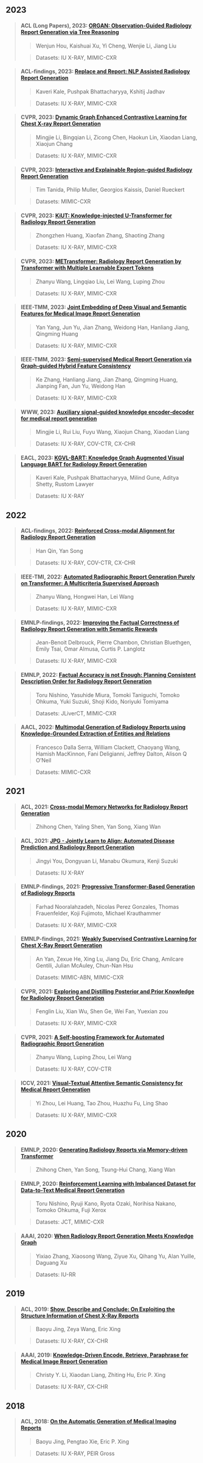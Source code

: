 ## 2023

> #### ACL (Long Papers), 2023: [ORGAN: Observation-Guided Radiology Report Generation via Tree Reasoning](./paper/ACL_2023_ORGAN.pdf)
>
>> Wenjun Hou, Kaishuai Xu, Yi Cheng, Wenjie Li, Jiang Liu
>
>> Datasets: IU X-RAY, MIMIC-CXR 
>>

> #### ACL-findings, 2023: [Replace and Report: NLP Assisted Radiology Report Generation](./paper/Replace_and_Report_NLP_Assisted_Radiology_Report_Generation.pdf)
>
>> Kaveri Kale, Pushpak Bhattacharyya, Kshitij Jadhav
>
>> Datasets: IU X-RAY, MIMIC-CXR 
>>

> #### CVPR, 2023: [Dynamic Graph Enhanced Contrastive Learning for Chest X-ray Report Generation](./paper/Dynamic_Graph_Enhanced_Contrastive_Learning_for_Chest_X-ray_Report.pdf)
>
>> Mingjie Li, Bingqian Li, Zicong Chen, Haokun Lin, Xiaodan Liang, Xiaojun Chang
>
>> Datasets: IU X-RAY, MIMIC-CXR
>>

> #### CVPR, 2023: [Interactive and Explainable Region-guided Radiology Report Generation](./paper/CVPR_2023_Interactive_and_Explainable_Region-Guided_Radiology_Report_Generation.pdf)
>
>> Tim Tanida, Philip Muller, Georgios Kaissis, Daniel Rueckert
>
>> Datasets: MIMIC-CXR
>>

> #### CVPR, 2023: [KiUT: Knowledge-injected U-Transformer for Radiology Report Generation](./paper/CVPR_2023_Knowledge-Injected_U-Transformer_for_Radiology_Report_Generation.pdf)
>
>> Zhongzhen Huang, Xiaofan Zhang, Shaoting Zhang
>
>> Datasets: IU X-RAY, MIMIC-CXR
>>

> #### CVPR, 2023: [METransformer: Radiology Report Generation by Transformer with Multiple Learnable Expert Tokens](./paper/CVPR_2023_METransformer_Radiology_Report_Generation_by_Transformer_With_Multiple_Learnable_Expert.pdf)
>
>> Zhanyu Wang, Lingqiao Liu, Lei Wang, Luping Zhou
>
>> Datasets: IU X-RAY, MIMIC-CXR
>>

> #### IEEE-TMM, 2023: [Joint Embedding of Deep Visual and Semantic Features for Medical Image Report Generation](./paper/TMM_2023_Joint_Embedding_of_Deep_Visual_and_Semantic_Features_for_Medical_Image_Report_Generation.pdf)
>
>> Yan Yang, Jun Yu, Jian Zhang, Weidong Han, Hanliang Jiang, Qingming Huang
>
>> Datasets: IU X-RAY, MIMIC-CXR
>>

> #### IEEE-TMM, 2023: [Semi-supervised Medical Report Generation via Graph-guided Hybrid Feature Consistency](./paper/TMM_2023_Semi-supervised_Medical_Report_Generation_via_Graph-guided_Hybrid_Feature_Consistency.pdf)
>
>> Ke Zhang, Hanliang Jiang, Jian Zhang, Qingming Huang, Jianping Fan, Jun Yu, Weidong Han
>
>> Datasets: IU X-RAY, MIMIC-CXR
>>

> #### WWW, 2023: [Auxiliary signal‑guided knowledge encoder‑decoder for medical report generation](./paper/WWW_2023_Auxiliary%20signal%E2%80%91guided%20knowledge%20encoder%20decoder%20.pdf)
>
>> Mingjie Li, Rui Liu, Fuyu Wang, Xiaojun Chang, Xiaodan Liang
>
>> Datasets: IU X-RAY, COV-CTR, CX-CHR
>>

> #### EACL, 2023: [KGVL-BART: Knowledge Graph Augmented Visual Language BART for Radiology Report Generation](./paper/EACL_2023_KGVL_BART_Knowledge_Graph_Augmented_Visual_Language_BART_for_Radiology_Report_Generation.pdf)
>
>> Kaveri Kale, Pushpak Bhattacharyya, Milind Gune, Aditya Shetty, Rustom Lawyer
>
>> Datasets: IU X-RAY
>>

## 2022

> #### ACL-findings, 2022: [Reinforced Cross-modal Alignment for Radiology Report Generation](https://aclanthology.org/2022.findings-acl.38/)
>
>> Han Qin, Yan Song
>
>> Datasets: IU X-RAY, COV-CTR, CX-CHR
>> 

> #### IEEE-TMI, 2022: [Automated Radiographic Report Generation Purely on Transformer: A Multicriteria Supervised Approach](./paper/Automated_Radiographic_Report_Generation_Purely_on_Transformer_A_Multicriteria_Supervised_Approach.pdf)
>
>> Zhanyu Wang, Hongwei Han, Lei Wang
>
>> Datasets: IU X-RAY, MIMIC-CXR
>>

> #### EMNLP-findings, 2022: [Improving the Factual Correctness of Radiology Report Generation with Semantic Rewards](./paper/EMNLP_findings_2022_Improving_the_Factual_correctness_of_Radiology_Report_Generation_with_Semantic_Rewards.pdf)
>
>> Jean-Benoit Delbrouck, Pierre Chambon, Christian Bluethgen, Emily Tsai, Omar Almusa, Curtis P. Langlotz
>
>> Datasets: IU X-RAY, MIMIC-CXR 
>>

> #### EMNLP, 2022: [Factual Accuracy is not Enough: Planning Consistent Description Order for Radiology Report Generation](./paper/EMNLP_2022_Factual%20Accuracy%20is%20not%20Enough%20Planning%20Consistent%20Description%20Order.pdf)
>
>> Toru Nishino, Yasuhide Miura, Tomoki Taniguchi, Tomoko Ohkuma, Yuki Suzuki, Shoji Kido, Noriyuki Tomiyama
>
>> Datasets: JLiverCT, MIMIC-CXR
>>

> #### AACL, 2022: [Multimodal Generation of Radiology Reports using Knowledge-Grounded Extraction of Entities and Relations](./paper/AACL_2022_Multimodal_Generation_of_Radiology_Reports_using_Knowledge-Grounded.pdf)
>
>> Francesco Dalla Serra, William Clackett, Chaoyang Wang, Hamish MacKinnon, Fani Deligianni, Jeffrey Dalton, Alison Q O’Neil
>
>> Datasets: MIMIC-CXR
>> 

## 2021

> #### ACL, 2021: [Cross-modal Memory Networks for Radiology Report Generation](https://aclanthology.org/2021.acl-long.459/)
>
>> Zhihong Chen, Yaling Shen, Yan Song, Xiang Wan
>>

> #### ACL, 2021: [JPG - Jointly Learn to Align: Automated Disease Prediction and Radiology Report Generation](./paper/ACL_2021_JPG%20-%20Jointly%20Learn%20to%20Align%20Automated%20Disease%20Prediction%20and%20Radiology%20Report%20Generation.pdf)
>
>> Jingyi You, Dongyuan Li, Manabu Okumura, Kenji Suzuki
>
>> Datasets: IU X-RAY
>>

> #### EMNLP-findings, 2021: [Progressive Transformer-Based Generation of Radiology Reports](./paper/EMNLP_findings_2021_Progressive_Transformer_based_Generation_of_Radiology_Reports.pdf)
>
>> Farhad Nooralahzadeh, Nicolas Perez Gonzales, Thomas Frauenfelder, Koji Fujimoto, Michael Krauthammer
>
>> Datasets: IU X-RAY, MIMIC-CXR
>>

> #### EMNLP-findings, 2021: [Weakly Supervised Contrastive Learning for Chest X-Ray Report Generation](./paper/EMNLP_findings_2021_weakly_supervised_contrastive_learning_for_chest_x_ray_report_generation.pdf)
>
>> An Yan, Zexue He, Xing Lu, Jiang Du, Eric Chang, Amilcare Gentili, Julian McAuley, Chun-Nan Hsu
>
>> Datasets: MIMIC-ABN, MIMIC-CXR
>>

> #### CVPR, 2021: [Exploring and Distilling Posterior and Prior Knowledge for Radiology Report Generation](./paper/CVPR_2021_Exploring%20and%20Distilling%20Posterior%20and%20Prior%20Knowledge%20for.pdf)
>
>> Fenglin Liu, Xian Wu, Shen Ge, Wei Fan, Yuexian zou
>
>> Datasets: IU X-RAY, MIMIC-CXR
>>

> #### CVPR, 2021: [A Self-boosting Framework for Automated Radiographic Report Generation](./paper/Wang_A_Self-Boosting_Framework_for_Automated_Radiographic_Report_Generation_CVPR_2021_paper.pdf)
>
>> Zhanyu Wang, Luping Zhou, Lei Wang
>
>> Datasets: IU X-RAY, COV-CTR
>>

> #### ICCV, 2021: [Visual-Textual Attentive Semantic Consistency for Medical Report Generation](./paper/ICCV_2021_Visual-Textual_Attentive_Semantic_Consistency_for_Medical_Report_Generation.pdf)
>
>> Yi Zhou, Lei Huang, Tao Zhou, Huazhu Fu, Ling Shao
>
>> Datasets: IU X-RAY, MIMIC-CXR
>> 

## 2020

> #### EMNLP, 2020: [Generating Radiology Reports via Memory-driven Transformer](https://aclanthology.org/2020.emnlp-main.112/)
>
>> Zhihong Chen, Yan Song, Tsung-Hui Chang, Xiang Wan
>>

> #### EMNLP, 2020: [Reinforcement Learning with Imbalanced Dataset for Data-to-Text Medical Report Generation](./paper/EMNLP_2020_Reinforcement%20Learning%20with%20Imbalanced%20Dataset.pdf)
>
>> Toru Nishino, Ryuji Kano, Ryota Ozaki, Norihisa Nakano, Tomoko Ohkuma, Fuji Xerox
>
>> Datasets: JCT, MIMIC-CXR
>>

> #### AAAI, 2020: [When Radiology Report Generation Meets Knowledge Graph](./paper/AAAI_2020_When%20Radiology%20Report%20Generation%20Meets%20Knowledge%20Graph.pdf)
>
>> Yixiao Zhang, Xiaosong Wang, Ziyue Xu, Qihang Yu, Alan Yuille, Daguang Xu
>
>> Datasets: IU-RR
>>

## 2019

> #### ACL, 2019: [Show, Describe and Conclude: On Exploiting the Structure Information of Chest X-Ray Reports](./paper/ACL_2019_show_describe_and_conclude_on_exploiting_the_structure_information_of_chest_x_ray_reports)
>
>> Baoyu Jing, Zeya Wang, Eric Xing
>
>> Datasets: IU X-RAY, CX-CHR
>>

> #### AAAI, 2019: [Knowledge-Driven Encode, Retrieve, Paraphrase for Medical Image Report Generation](./paper/AAAI_2019_Knowledge-Driven%20Encode%2C%20Retrieve%2C.pdf)
>
>> Christy Y. Li, Xiaodan Liang, Zhiting Hu, Eric P. Xing
>
>> Datasets: IU X-RAY, CX-CHR
>>

## 2018

> #### ACL, 2018: [On the Automatic Generation of Medical Imaging Reports](./paper/ACL_2018_on_the_automatic_generation_of_medical_imaging_reports.pdf)
>
>> Baoyu Jing, Pengtao Xie, Eric P. Xing
>
>> Datasets: IU X-RAY, PEIR Gross
>>
